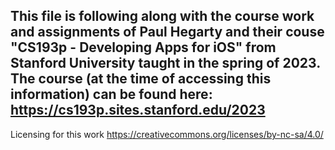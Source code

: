 This file is following along with the course work and assignments of Paul Hegarty and their couse "CS193p - Developing Apps for iOS" from Stanford University taught in the spring of 2023. The course (at the time of accessing this information) can be found here: 
https://cs193p.sites.stanford.edu/2023
---
Licensing for this work
https://creativecommons.org/licenses/by-nc-sa/4.0/
